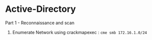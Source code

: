 # Active-Directory

Part 1 - Reconnaissance and scan
  1. Enumerate Network using crackmapexec
   : `cme smb 172.16.1.0/24`
